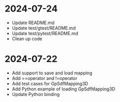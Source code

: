# 2024-07-24

- Update README.md
- Update test/gtest/README.md
- Update test/pytest/README.md
- Clean up code

# 2024-07-22

- Add support to save and load mapping
- Add ==operator and !=operator
- Add test cases for GpSdfMapping3D
- Add Python example of loading GpSdfMapping3D
- Update Python binding
